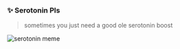 ### ✨ Serotonin Pls
> sometimes you just need a good ole serotonin boost 

![serotonin meme](https://i.kym-cdn.com/photos/images/newsfeed/001/501/137/445.jpg)



